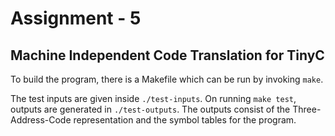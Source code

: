 # Assignment - 5

## Machine Independent Code Translation for TinyC

To build the program, there is a Makefile which can be run by invoking `make`.


The test inputs are given inside `./test-inputs`. On running `make test`, outputs are generated in `./test-outputs`. The outputs consist of the Three-Address-Code representation and the symbol tables for the program. 
